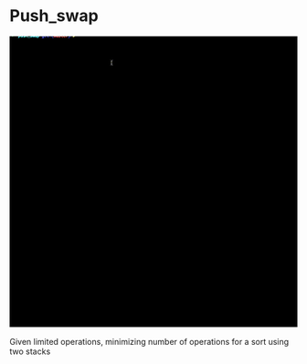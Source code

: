 # Push_swap
![Alt Text](./push_swap.gif)

Given limited operations, minimizing number of operations for a sort using two stacks
